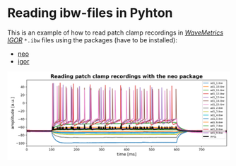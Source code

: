 # Reading ibw-files in Pyhton

This is an example of how to read patch clamp recordings in [*WaveMetrics* _IGOR_](https://www.wavemetrics.com/products/igorpro) `*.ibw` files using the packages (have to be installed):

* [neo](http://neuralensemble.org/neo/)
* [igor](https://pypi.org/project/igor/)

![](Data/overview.png)